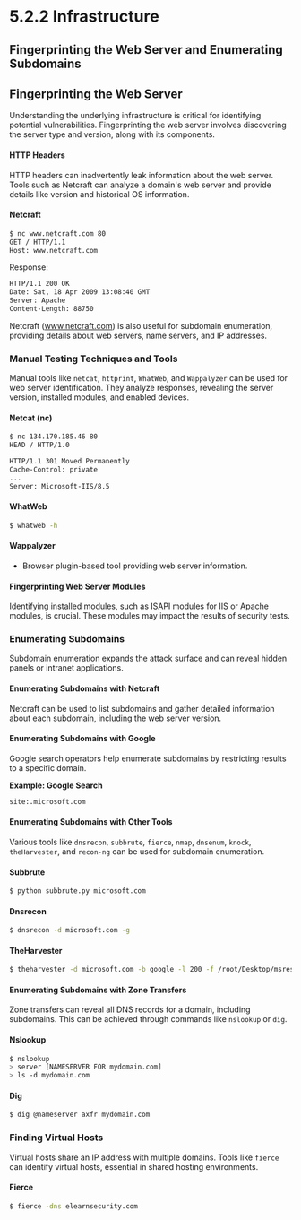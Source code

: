 # 5.2.2 Infrastructure

## Fingerprinting the Web Server and Enumerating Subdomains

## **Fingerprinting the Web Server**

Understanding the underlying infrastructure is critical for identifying potential vulnerabilities. Fingerprinting the web server involves discovering the server type and version, along with its components.

#### **HTTP Headers**

HTTP headers can inadvertently leak information about the web server. Tools such as Netcraft can analyze a domain's web server and provide details like version and historical OS information.

#### **Netcraft**

```bash
$ nc www.netcraft.com 80
GET / HTTP/1.1
Host: www.netcraft.com
```

Response:

```bash
HTTP/1.1 200 OK
Date: Sat, 18 Apr 2009 13:08:40 GMT
Server: Apache
Content-Length: 88750
```

Netcraft (www.netcraft.com) is also useful for subdomain enumeration, providing details about web servers, name servers, and IP addresses.

### **Manual Testing Techniques and Tools**

Manual tools like `netcat`, `httprint`, `WhatWeb`, and `Wappalyzer` can be used for web server identification. They analyze responses, revealing the server version, installed modules, and enabled devices.

#### **Netcat (nc)**

```bash
$ nc 134.170.185.46 80
HEAD / HTTP/1.0

HTTP/1.1 301 Moved Permanently
Cache-Control: private
...
Server: Microsoft-IIS/8.5
```

#### **WhatWeb**

```bash
$ whatweb -h
```

#### **Wappalyzer**

* Browser plugin-based tool providing web server information.

#### **Fingerprinting Web Server Modules**

Identifying installed modules, such as ISAPI modules for IIS or Apache modules, is crucial. These modules may impact the results of security tests.

### **Enumerating Subdomains**

Subdomain enumeration expands the attack surface and can reveal hidden panels or intranet applications.

#### **Enumerating Subdomains with Netcraft**

Netcraft can be used to list subdomains and gather detailed information about each subdomain, including the web server version.

#### **Enumerating Subdomains with Google**

Google search operators help enumerate subdomains by restricting results to a specific domain.

**Example: Google Search**

```bash
site:.microsoft.com
```

#### **Enumerating Subdomains with Other Tools**

Various tools like `dnsrecon`, `subbrute`, `fierce`, `nmap`, `dnsenum`, `knock`, `theHarvester`, and `recon-ng` can be used for subdomain enumeration.

#### **Subbrute**

```bash
$ python subbrute.py microsoft.com
```

#### **Dnsrecon**

```bash
$ dnsrecon -d microsoft.com -g
```

#### **TheHarvester**

```bash
$ theharvester -d microsoft.com -b google -l 200 -f /root/Desktop/msresults.html
```

#### **Enumerating Subdomains with Zone Transfers**

Zone transfers can reveal all DNS records for a domain, including subdomains. This can be achieved through commands like `nslookup` or `dig`.

#### **Nslookup**

```bash
$ nslookup
> server [NAMESERVER FOR mydomain.com]
> ls -d mydomain.com
```

#### **Dig**

```bash
$ dig @nameserver axfr mydomain.com
```

### **Finding Virtual Hosts**

Virtual hosts share an IP address with multiple domains. Tools like `fierce` can identify virtual hosts, essential in shared hosting environments.

#### **Fierce**

```bash
$ fierce -dns elearnsecurity.com
```
